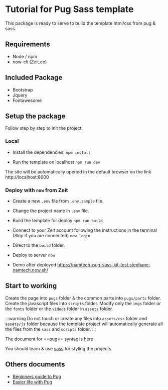 # Tutorial for Pug Sass template

This package is ready to serve to build the template html/css from pug & sass.

## Requirements
- Node / npm
- now-cli (Zeit.co)

## Included Package
- Bootstrap
- Jquery
- Fontawesome

## Setup the package
Follow step by step to init the project:

### Local
- Install the dependencies:
`npm install`

- Run the template on localhost
`npm run dev`

The site will be automatically opened in the default browser on the link http://localhost:8000

### Deploy with `now` from Zeit
- Create a new `.env` file from `.env.sample` file.

- Change the project name in `.env` file. 

- Build the template for deploy
`npm run build`

- Connect to your Zeit account following the instructions in the terminal (Skip if you are connected)
`now login`

- Direct to the `build` folder.

- Deploy to server
`now`

- Demo after deployed
https://namtech-pug-sass-kit-test.stephane-namtech.now.sh/

## Start to working
Create the page into `pugs` folder & the common parts into `pugs/parts` folder.
Create the javascript files into `scripts` folder.
Modify only the `imgs` folder or the `fonts` folder or the `videos` folder in `assets` folder.

:::warning
Do not touch or create any files into `assets/css` folder and `assets/js` folder because the template project will automatically generate all the files from the `sass` and `scripts` folder. 
:::

The document for ==pug== syntax is [here](https://pugjs.org/api/getting-started.html)

You should learn & use [sass](https://sass-lang.com/documentation) for styling the projects.


## Others documents
- [Beginners guide to Pug](https://www.sitepoint.com/a-beginners-guide-to-pug/)
- [Easier life with Pug](https://itnext.io/pug-js-to-make-your-life-easier-with-html-templates-9c62273626e0)